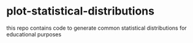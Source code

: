 # plot-statistical-distributions
this repo contains code to generate common statistical distributions for educational purposes
